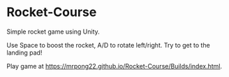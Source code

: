 # Rocket-Course
Simple rocket game using Unity.

Use Space to boost the rocket, A/D to rotate left/right. Try to get to the landing pad!

Play game at https://mrpong22.github.io/Rocket-Course/Builds/index.html.
